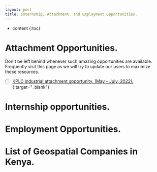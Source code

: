 ```yaml
---
layout: post
title: Internship, Attachment, and Employment Opportunities.
---
```


* content
{:toc}

# Attachment Opportunities.

Don't be left behind whenever such amazing opportunities are available. Frequently visit this page as we will try to update our users to maximize these resources.

- [ ]  [KPLC industrial attachment opportunity. (May - July, 2022).](<https://bit.ly/3HSZk8A>){:target="\_blank"}

# Internship opportunities.


# Employment Opportunities.


# List of Geospatial Companies in Kenya.
